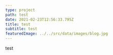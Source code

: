 ```yaml
---
type: project
path: test
date: 2021-02-23T12:56:33.795Z
title: test
subtitle: test
featuredImage: ../../src/data/images/blog.jpg
---
```

test
